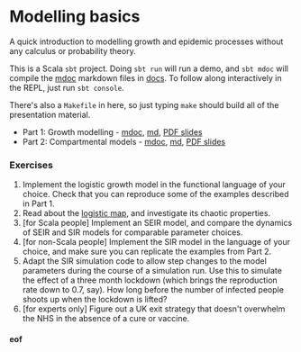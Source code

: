 # Modelling basics

A quick introduction to modelling growth and epidemic processes without any calculus or probability theory.

This is a Scala `sbt` project. Doing `sbt run` will run a demo, and `sbt mdoc` will compile the [mdoc](https://scalameta.org/mdoc/) markdown files in [docs](docs/). To follow along interactively in the REPL, just run `sbt console`.

There's also a `Makefile` in here, so just typing `make` should build all of the presentation material.

* Part 1: Growth modelling - [mdoc](docs/Growth.md), [md](target/mdoc/Growth.md), [PDF slides](target/mdoc/Growth.pdf)
* Part 2: Compartmental models - [mdoc](docs/Compartmental.md), [md](target/mdoc/Compartmental.md), [PDF slides](target/mdoc/Compartmental.pdf)

### Exercises

1. Implement the logistic growth model in the functional language of your choice. Check that you can reproduce some of the examples described in Part 1.
2. Read about the [logistic map](https://en.wikipedia.org/wiki/Logistic_map), and investigate its chaotic properties.
3. [for Scala people] Implement an SEIR model, and compare the dynamics of SEIR and SIR models for comparable parameter choices.
4. [for non-Scala people] Implement the SIR model in the language of your choice, and make sure you can replicate the examples from Part 2.
5. Adapt the SIR simulation code to allow step changes to the model parameters during the course of a simulation run. Use this to simulate the effect of a three month lockdown (which brings the reproduction rate down to 0.7, say). How long before the number of infected people shoots up when the lockdown is lifted?
6. [for experts only] Figure out a UK exit strategy that doesn't overwhelm the NHS in the absence of a cure or vaccine.


#### eof
